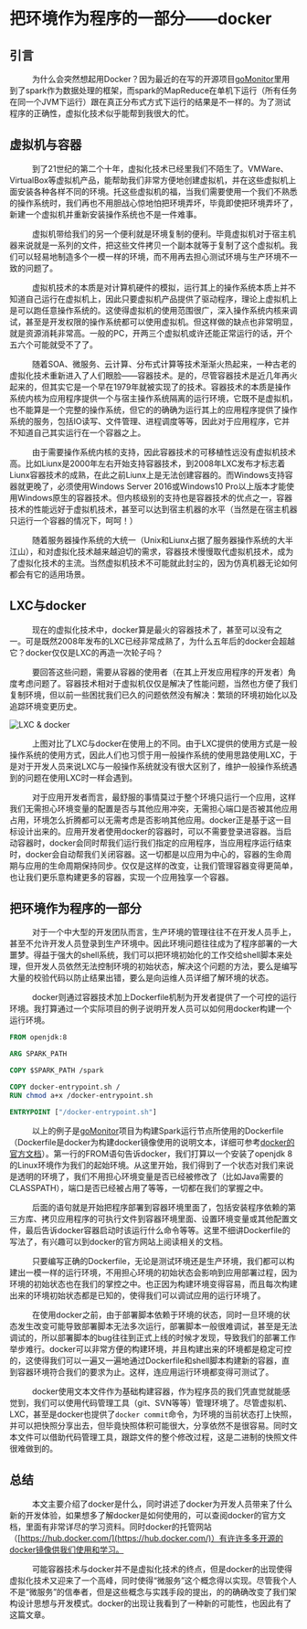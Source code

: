 # 把环境作为程序的一部分——docker

## 引言

&nbsp;&nbsp;&nbsp;&nbsp;&nbsp;&nbsp;&nbsp;&nbsp;&nbsp;&nbsp;为什么会突然想起用Docker？因为最近的在写的开源项目[goMonitor](https://github.com/phospher/goMonitor)里用到了spark作为数据处理的框架，而spark的MapReduce在单机下运行（所有任务在同一个JVM下运行）跟在真正分布式方式下运行的结果是不一样的。为了测试程序的正确性，虚拟化技术似乎能帮到我很大的忙。

## 虚拟机与容器

&nbsp;&nbsp;&nbsp;&nbsp;&nbsp;&nbsp;&nbsp;&nbsp;&nbsp;&nbsp;到了21世纪的第二个十年，虚拟化技术已经里我们不陌生了。VMWare、VirtualBox等虚拟机产品，能帮助我们非常方便地创建虚拟机，并在这些虚拟机上面安装各种各样不同的环境。托这些虚拟机的福，当我们需要使用一个我们不熟悉的操作系统时，我们再也不用胆战心惊地怕把环境弄坏，毕竟即使把环境弄坏了，新建一个虚拟机并重新安装操作系统也不是一件难事。 

&nbsp;&nbsp;&nbsp;&nbsp;&nbsp;&nbsp;&nbsp;&nbsp;&nbsp;&nbsp;虚拟机带给我们的另一个便利就是环境复制的便利。毕竟虚拟机对于宿主机器来说就是一系列的文件，把这些文件拷贝一个副本就等于复制了这个虚拟机。我们可以轻易地制造多个一模一样的环境，而不用再去担心测试环境与生产环境不一致的问题了。

&nbsp;&nbsp;&nbsp;&nbsp;&nbsp;&nbsp;&nbsp;&nbsp;&nbsp;&nbsp;虚拟机技术的本质是对计算机硬件的模拟，运行其上的操作系统本质上并不知道自己运行在虚拟机上，因此只要虚拟机产品提供了驱动程序，理论上虚拟机上是可以跑任意操作系统的。这使得虚拟机的使用范围很广，深入操作系统内核来调试，甚至是开发权限的操作系统都可以使用虚拟机。但这样做的缺点也非常明显，就是资源消耗非常高。一般的PC，开两三个虚拟机或许还能正常运行的话，开个五六个可能就受不了了。 

&nbsp;&nbsp;&nbsp;&nbsp;&nbsp;&nbsp;&nbsp;&nbsp;&nbsp;&nbsp;随着SOA、微服务、云计算、分布式计算等技术渐渐火热起来，一种古老的虚拟化技术重新进入了人们眼脸——容器技术。是的，尽管容器技术是近几年再火起来的，但其实它是一个早在1979年就被实现了的技术。容器技术的本质是操作系统内核为应用程序提供一个与宿主操作系统隔离的运行环境，它既不是虚拟机，也不能算是一个完整的操作系统，但它的的确确为运行其上的应用程序提供了操作系统的服务，包括IO读写、文件管理、进程调度等等，因此对于应用程序，它并不知道自己其实运行在一个容器之上。 

&nbsp;&nbsp;&nbsp;&nbsp;&nbsp;&nbsp;&nbsp;&nbsp;&nbsp;&nbsp;由于需要操作系统内核的支持，因此容器技术的可移植性远没有虚拟机技术高。比如Liunx是2000年左右开始支持容器技术，到2008年LXC发布才标志着Liunx容器技术的成熟，在此之前Liunx上是无法创建容器的。而Windows支持容器就更晚了，必须使用Windows Server 2016或Windows10 Pro以上版本才能使用Windows原生的容器技术。但内核级别的支持也是容器技术的优点之一，容器技术的性能远好于虚拟机技术，甚至可以达到宿主机器的水平（当然是在宿主机器只运行一个容器的情况下，呵呵！） 

&nbsp;&nbsp;&nbsp;&nbsp;&nbsp;&nbsp;&nbsp;&nbsp;&nbsp;&nbsp;随着服务器操作系统的大统一（Unix和Liunx占据了服务器操作系统的大半江山），和对虚拟化技术越来越迫切的需求，容器技术慢慢取代虚拟机技术，成为了虚拟化技术的主流。当然虚拟机技术不可能就此封尘的，因为仿真机器无论如何都会有它的适用场景。

## LXC与docker
&nbsp;&nbsp;&nbsp;&nbsp;&nbsp;&nbsp;&nbsp;&nbsp;&nbsp;&nbsp;现在的虚拟化技术中，docker算是最火的容器技术了，甚至可以没有之一。可是既然2008年发布的LXC已经非常成熟了，为什么五年后的docker会超越它？docker仅仅是LXC的再造一次轮子吗？ 

&nbsp;&nbsp;&nbsp;&nbsp;&nbsp;&nbsp;&nbsp;&nbsp;&nbsp;&nbsp;要回答这些问题，需要从容器的使用者（在其上开发应用程序的开发者）角度考虑问题了。容器技术相对于虚拟机仅仅是解决了性能问题，当然也方便了我们复制环境，但以前一些困扰我们已久的问题依然没有解决：繁琐的环境初始化以及追踪环境变更历史。 

![LXC & docker](https://phospher.github.io/20161014110312912.jpg)

&nbsp;&nbsp;&nbsp;&nbsp;&nbsp;&nbsp;&nbsp;&nbsp;&nbsp;&nbsp;上图对比了LXC与docker在使用上的不同。由于LXC提供的使用方式是一般操作系统的使用方式，因此人们也习惯于用一般操作系统的使用思路使用LXC，于是对于开发人员来说LXC与一般操作系统就没有很大区别了，维护一般操作系统遇到的问题在使用LXC时一样会遇到。 

&nbsp;&nbsp;&nbsp;&nbsp;&nbsp;&nbsp;&nbsp;&nbsp;&nbsp;&nbsp;对于应用开发者而言，最舒服的事情莫过于整个环境只运行一个应用，这样我们无需担心环境变量的配置是否与其他应用冲突，无需担心端口是否被其他应用占用，环境怎么折腾都可以无需考虑是否影响其他应用。docker正是基于这一目标设计出来的。应用开发者使用docker的容器时，可以不需要登录进容器。当启动容器时，docker会同时帮我们运行我们指定的应用程序，当应用程序运行结束时，docker会自动帮我们关闭容器。这一切都是以应用为中心的，容器的生命周期与应用的生命周期保持同步。仅仅是这样的改变，让我们管理容器变得更简单，也让我们更乐意构建更多的容器，实现一个应用独享一个容器。

## 把环境作为程序的一部分

&nbsp;&nbsp;&nbsp;&nbsp;&nbsp;&nbsp;&nbsp;&nbsp;&nbsp;&nbsp;对于一个中大型的开发团队而言，生产环境的管理往往不在开发人员手上，甚至不允许开发人员登录到生产环境中。因此环境问题往往成为了程序部署的一大噩梦。得益于强大的shell系统，我们可以把环境初始化的工作交给shell脚本来处理，但开发人员依然无法控制环境的初始状态，解决这个问题的方法，要么是编写大量的校验代码以防止结果出错，要么是向运维人员详细了解环境的状态。

&nbsp;&nbsp;&nbsp;&nbsp;&nbsp;&nbsp;&nbsp;&nbsp;&nbsp;&nbsp;docker则通过容器技术加上Dockerfile机制为开发者提供了一个可控的运行环境。我打算通过一个实际项目的例子说明开发人员可以如何用docker构建一个运行环境。

```Dockerfile
FROM openjdk:8

ARG SPARK_PATH

COPY $SPARK_PATH /spark

COPY docker-entrypoint.sh /
RUN chmod a+x /docker-entrypoint.sh

ENTRYPOINT ["/docker-entrypoint.sh"]
```

&nbsp;&nbsp;&nbsp;&nbsp;&nbsp;&nbsp;&nbsp;&nbsp;&nbsp;&nbsp;以上的例子是[goMonitor](https://github.com/phospher/goMonitor)项目为构建Spark运行节点所使用的Dockerfile（Dockerfile是docker为构建docker镜像使用的说明文本，详细可参考[docker的官方文档](https://docs.docker.com/)）。第一行的FROM语句告诉docker，我们打算以一个安装了openjdk 8的Linux环境作为我们的起始环境。从这里开始，我们得到了一个状态对我们来说是透明的环境了，我们不用担心环境变量是否已经被修改了（比如Java需要的CLASSPATH），端口是否已经被占用了等等，一切都在我们的掌握之中。 

&nbsp;&nbsp;&nbsp;&nbsp;&nbsp;&nbsp;&nbsp;&nbsp;&nbsp;&nbsp;后面的语句就是开始把程序部署到容器环境里面了，包括安装程序依赖的第三方库、拷贝应用程序的可执行文件到容器环境里面、设置环境变量或其他配置文件，最后告诉docker容器启动时该运行什么命令等等。这里不细讲Dockerfile的写法了，有兴趣可以到docker的官方网站上阅读相关的文档。 

&nbsp;&nbsp;&nbsp;&nbsp;&nbsp;&nbsp;&nbsp;&nbsp;&nbsp;&nbsp;只要编写正确的Dockerfile，无论是测试环境还是生产环境，我们都可以构建出一模一样的运行环境，不用担心环境的初始状态会影响到应用部署过程，因为环境的初始状态也在我们的掌控之中。也正因为构建环境变得容易，而且每次构建出来的环境初始状态都是已知的，使得我们可以调试应用的运行环境了。 

&nbsp;&nbsp;&nbsp;&nbsp;&nbsp;&nbsp;&nbsp;&nbsp;&nbsp;&nbsp;在使用docker之前，由于部署脚本依赖于环境的状态，同时一旦环境的状态发生改变可能导致部署脚本无法多次运行，部署脚本一般很难调试，甚至是无法调试的，所以部署脚本的bug往往到正式上线的时候才发现，导致我们的部署工作举步难行。docker可以非常方便的构建环境，并且构建出来的环境都是稳定可控的，这使得我们可以一遍又一遍地通过Dockerfile和shell脚本构建新的容器，直到容器环境符合我们的要求为止。这样，连应用运行环境都变得可测试了。 

&nbsp;&nbsp;&nbsp;&nbsp;&nbsp;&nbsp;&nbsp;&nbsp;&nbsp;&nbsp;docker使用文本文件作为基础构建容器，作为程序员的我们凭直觉就能感觉到，我们可以使用代码管理工具（git、SVN等等）管理环境了。尽管虚拟机、LXC，甚至是docker也提供了`docker commit`命令，为环境的当前状态打上快照，并可以把快照分享出去，但毕竟快照体积可能很大，分享依然不是很容易。同时文本文件可以借助代码管理工具，跟踪文件的整个修改过程，这是二进制的快照文件很难做到的。

## 总结
&nbsp;&nbsp;&nbsp;&nbsp;&nbsp;&nbsp;&nbsp;&nbsp;&nbsp;&nbsp;本文主要介绍了docker是什么，同时讲述了docker为开发人员带来了什么新的开发体验，如果想多了解docker是如何使用的，可以查阅docker的官方文档，里面有非常详尽的学习资料。同时docker的托管网站（[https://hub.docker.com/](https://hub.docker.com/)）有许许多多开源的docker镜像供我们使用和学习。 

&nbsp;&nbsp;&nbsp;&nbsp;&nbsp;&nbsp;&nbsp;&nbsp;&nbsp;&nbsp;可能容器技术与docker并不是虚拟化技术的终点，但是docker的出现使得虚拟化技术又迎来了一个高峰，同时使得“微服务”这个概念得以实现。尽管我个人不是“微服务”的信奉者，但是这些概念与实践手段的提出，的的确确改变了我们架构设计思想与开发模式。docker的出现让我看到了一种新的可能性，也因此有了这篇文章。